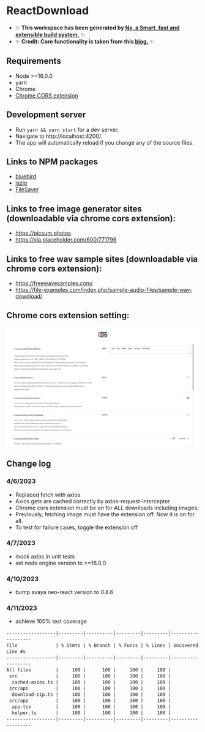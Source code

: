 # ReactDownload

- ✨ **This workspace has been generated by [Nx, a Smart, fast and extensible build system.](https://nx.dev)** ✨
- ✨ **Credit: Core functionality is taken from this [blog.](https://huynvk.dev/blog/download-files-and-zip-them-in-your-browsers-using-javascript)** ✨

## Requirements

- Node >=16.0.0
- yarn
- Chrome
- [Chrome CORS extension](https://chrome.google.com/webstore/detail/allow-cors-access-control/lhobafahddgcelffkeicbaginigeejlf?hl=en)

## Development server

- Run `yarn && yarn start` for a dev server.
- Navigate to http://localhost:4200/.
- The app will automatically reload if you change any of the source files.

## Links to NPM packages

- [bluebird](https://www.npmjs.com/package/bluebird)
- [jszip](https://www.npmjs.com/package/jszip)
- [FileSaver](https://github.com/eligrey/FileSaver.js)

## Links to free image generator sites (downloadable via chrome cors extension):

- https://picsum.photos
- https://via.placeholder.com/600/771796

## Links to free wav sample sites (downloadable via chrome cors extension):

- https://freewavesamples.com/
- https://file-examples.com/index.php/sample-audio-files/sample-wav-download/

## Chrome cors extension setting:

![Chrome cors extension options](cors.extension.options.jpg)

## Change log

### 4/6/2023

- Replaced fetch with axios
- Axios gets are cached correctly by axios-request-intercepter
- Chrome cors extension must be on for ALL downloads including images;
- Previously, fetching image must have the extension off. Now it is on for all.
- To test for failure cases, toggle the extension off

### 4/7/2023

- mock axios in unit tests
- set node engine version to >=16.0.0

### 4/10/2023

- bump avaya neo-react version to 0.8.6

### 4/11/2023
- achieve 100% test coverage

~~~~
------------------|---------|----------|---------|---------|-------------------
File              | % Stmts | % Branch | % Funcs | % Lines | Uncovered Line #s 
------------------|---------|----------|---------|---------|-------------------
All files         |     100 |      100 |     100 |     100 |                   
 src              |     100 |      100 |     100 |     100 |                   
  cached-axios.ts |     100 |      100 |     100 |     100 |                   
 src/api          |     100 |      100 |     100 |     100 |                   
  download-zip.ts |     100 |      100 |     100 |     100 |                   
 src/app          |     100 |      100 |     100 |     100 |                   
  app.tsx         |     100 |      100 |     100 |     100 |                   
  helper.ts       |     100 |      100 |     100 |     100 |                   
------------------|---------|----------|---------|---------|-------------------
~~~~

